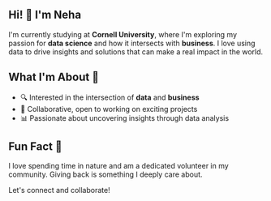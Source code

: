 ## Hi! 👋 I'm Neha

I'm currently studying at **Cornell University**, where I'm exploring my passion for **data science** and how it intersects with **business**. I love using data to drive insights and solutions that can make a real impact in the world. 

## What I'm About 🚀
- 🔍 Interested in the intersection of **data** and **business**
- 🤝 Collaborative, open to working on exciting projects
- 📊 Passionate about uncovering insights through data analysis

## Fun Fact 🌿
I love spending time in nature and am a dedicated volunteer in my community. Giving back is something I deeply care about.

Let's connect and collaborate!
<!---
arora-neha/arora-neha is a ✨ special ✨ repository because its `README.md` (this file) appears on your GitHub profile.
You can click the Preview link to take a look at your changes.
--->

